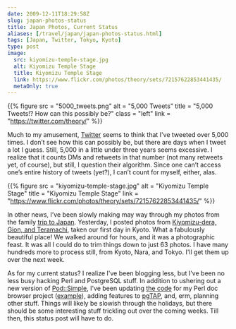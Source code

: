 ```yaml
--- 
date: 2009-12-11T18:29:58Z
slug: japan-photos-status
title: Japan Photos, Current Status
aliases: [/travel/japan/japan-photos-status.html]
tags: [Japan, Twitter, Tokyo, Kyoto]
type: post
image:
  src: kiyomizu-temple-stage.jpg
  alt: Kiyomizu Temple Stage
  title: Kiyomizu Temple Stage
  link: https://www.flickr.com/photos/theory/sets/72157622853441435/
  metaOnly: true
---
```


{{% figure
  src   = "5000_tweets.png"
  alt   = "5,000 Tweets"
  title = "5,000 Tweets!? How can this possibly be?"
  class = "left"
  link  = "https://twitter.com/theory/"
%}}

Much to my amusement, [Twitter] seems to think that I've tweeted over 5,000
times. I don’t see how this can possibly be, but there are days when I tweet a
lot I guess. Still, 5,000 in a little under three years seems excessive. I
realize that it counts DMs and retweets in that number (not many retweets yet,
of course), but still, I question their algorithm. Since one can’t access one’s
entire history of tweets (yet?), I can’t count for myself, either, alas.

{{% figure
  src   = "kiyomizu-temple-stage.jpg"
  alt   = "Kiyomizu Temple Stage"
  title = "Kiyomizu Temple Stage"
  link  = "https://www.flickr.com/photos/theory/sets/72157622853441435/"
%}}

In other news, I’ve been slowly making may way through my photos from the family
[trip to Japan]. Yesterday, I posted photos from [Kiyomizu-dera, Gion, and
Teramachi], taken our first day in Kyoto. What a fabulously beautiful place! We
walked around for hours, and it was a photographic feast. It was all I could do
to trim things down to just 63 photos. I have many hundreds more to process
still, from Kyoto, Nara, and Tokyo. I'll get them up over the next week.

As for my current status? I realize I've been blogging less, but I've been no
less busy hacking Perl and PostgreSQL stuff. In addition to ushering out a new
version of [Pod::Simple], I've been updating [the code] for my Perl doc browser
project ([example]), adding features to [pgTAP], and, erm, planning other stuff.
Things will likely be slowish through the holidays, but there should be some
interesting stuff trickling out over the coming weeks. Till then, this status
post will have to do.

  [Twitter]: https://twitter.com/theory/ "Follow me on Twitter!"
  [trip to Japan]: https://www.flickr.com/photos/theory/collections/72157622739532091/
    "Photos from Tokyo and Kyoto"
  [Kiyomizu-dera, Gion, and Teramachi]: https://www.flickr.com/photos/theory/sets/72157622853441435/
  [Pod::Simple]: https://metacpan.org/dist/Pod-Simple "Pod::Simple on CPAN"
  [the code]: http://github.com/theory/pod-site "Pod::Site on GitHub"
  [example]: http://www.bricolagecms.org/docs/current/api
    "Bricolage Documentation Browser"
  [pgTAP]: http://pgtap.projects.postgresql.org/
